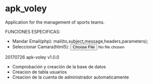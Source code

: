 # apk_voley
 Application for the management of sports teams.

FUNCIONES ESPECIFICAS:
+ Mandar Email(php): mail(to,subject,message,headers,parameters);
+ Seleccionar Camara(html5): <input accept="image/*"  type="file" capture/>

20170726 apk-voley v1.0.0
+ Comprobación y creación de la base de datos
+ Creacion de tabla usuarios
+ Creacion de la cuenta de administrador automaticamente

